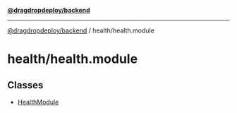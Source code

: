 [**@dragdropdeploy/backend**](../../README.md)

***

[@dragdropdeploy/backend](../../README.md) / health/health.module

# health/health.module

## Classes

- [HealthModule](classes/HealthModule.md)
